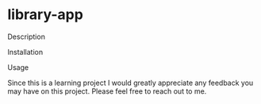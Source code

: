# library-app
Description 

Installation 

Usage 

Since this is a learning project I would greatly appreciate any feedback you may have on this project. Please feel free to reach out to me.
